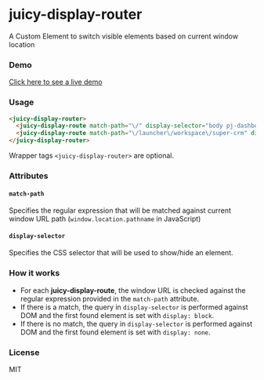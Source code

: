 juicy-display-router
======================

A Custom Element to switch visible elements based on current window location

### Demo

[Click here to see a live demo](http://warpech.github.io/warpech-display-router)

### Usage

```html
<juicy-display-router>
  <juicy-display-route match-path="\/" display-selector="body pj-dashboard #container"></juicy-display-route>
  <juicy-display-route match-path="\/launcher\/workspace\/super-crm" display-selector="body pj-dashboard #workspaces .SuperCRM"></juicy-display-route>
</juicy-display-router>
```

Wrapper tags `<juicy-display-router>` are optional.

### Attributes

#### `match-path`

Specifies the regular expression that will be matched against current window URL path (`window.location.pathname` in JavaScript)

#### `display-selector`

Specifies the CSS selector that will be used to show/hide an element.

### How it works

- For each **juicy-display-route**, the window URL is checked against the regular expression provided in the `match-path` attribute.
- If there is a match, the query in `display-selector` is performed against DOM and the first found element is set with `display: block`. 
- If there is no match, the query in `display-selector` is performed against DOM and the first found element is set with `display: none`.

### License

MIT